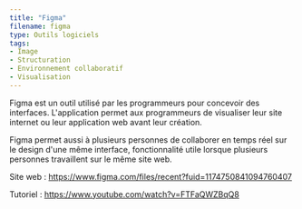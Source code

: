 ```yaml
---
title: "Figma"
filename: figma
type: Outils logiciels
tags:
- Image
- Structuration
- Environnement collaboratif
- Visualisation
---
```


Figma est un outil utilisé par les programmeurs pour concevoir des interfaces. L'application permet aux programmeurs de visualiser leur site internet ou leur application web avant leur création.

Figma permet aussi à plusieurs personnes de collaborer en temps réel sur le design d'une même interface, fonctionnalité utile lorsque plusieurs personnes travaillent sur le même site web.

Site web : <https://www.figma.com/files/recent?fuid=1174750841094760407>

Tutoriel : <https://www.youtube.com/watch?v=FTFaQWZBqQ8>

